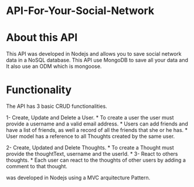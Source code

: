 # API-For-Your-Social-Network


# About this API

This API was developed in Nodejs and allows you to save social network data in a NoSQL database. This API use MongoDB to save all your data and It also use an ODM which is mongoose.

# Functionality
The API has 3 basic CRUD functionalities.

1- Create, Update and Delete a User.
    * To create a user the user must provide a username and a valid email address.
    * Users can add friends and have a list of friends, as well a record of all the friends that she or he has.
    * User model has a reference to all Thoughts created by the same user.
    
2- Create, Updated and Delete Thoughts.
    * To create a Thought must provide the thoughtText, username and the userId.
    * 
3- React to others thoughts.
    * Each user can react to the thoughts of other users by adding a comment to that thought.
       
    

was developed in Nodejs using a MVC arquitecture Pattern. 
